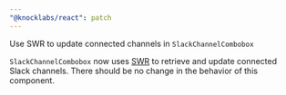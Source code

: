 ```yaml
---
"@knocklabs/react": patch
---
```


Use SWR to update connected channels in `SlackChannelCombobox`

`SlackChannelCombobox` now uses [SWR](https://swr.vercel.app/) to retrieve and update connected Slack channels. There should be no change in the behavior of this component.
